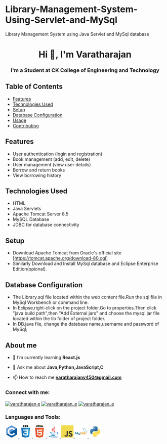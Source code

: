 # Library-Management-System-Using-Servlet-and-MySql
Library Management System using Java Servlet and MySql database

<h1 align="center">Hi 👋, I'm Varatharajan</h1>
<h3 align="center">I'm a Student at CK College of Engineering and Technology</h3>

## Table of Contents

- [Features](#features)
- [Technologies Used](#technologies-used)
- [Setup](#setup)
- [Database Configuration](#database-configuration)
- [Usage](#usage)
- [Contributing](#contributing)


## Features

- User authentication (login and registration)
- Book management (add, edit, delete)
- User management (view user details)
- Borrow and return books
- View borrowing history

## Technologies Used

- HTML
- Java Servlets
- Apache Tomcat Server 8.5
- MySQL Database
- JDBC for database connectivity

## Setup
 - Download  Apache Tomcat from Oracle's official site [https://tomcat.apache.org/download-80.cgi]
 - Similarly Download and Install MySql database and Eclipse Enterprise Edition(opional).

## Database Configuration
 - The Library.sql file located within the web content file.Run the sql file in MySql Workbench or command line.
 - In Eclipse,right-click on the project folder.Go to properties.Then click "java build path",then "Add External jars" and choose the mysql jar file located within the lib folder of project folder.
 - In DB.java file, change the database name,username and password of MySql;

## About me

- 🌱 I’m currently learning **React.js**

- 💬 Ask me about **Java,Python,JavaScript,C**

- 📫 How to reach me **varatharajanv450@gmail.com**

<h3 align="left">Connect with me:</h3>
<p align="left">
<a href="https://linkedin.com/in/varatharajan e" target="blank"><img align="center" src="https://raw.githubusercontent.com/rahuldkjain/github-profile-readme-generator/master/src/images/icons/Social/linked-in-alt.svg" alt="varatharajan e" height="30" width="40" /></a>
<a href="https://www.hackerrank.com/varatharajan_e" target="blank"><img align="center" src="https://raw.githubusercontent.com/rahuldkjain/github-profile-readme-generator/master/src/images/icons/Social/hackerrank.svg" alt="varatharajan_e" height="30" width="40" /></a>
<a href="https://auth.geeksforgeeks.org/user/varatharajan_e" target="blank"><img align="center" src="https://raw.githubusercontent.com/rahuldkjain/github-profile-readme-generator/master/src/images/icons/Social/geeks-for-geeks.svg" alt="varatharajan_e" height="30" width="40" /></a>
</p>

<h3 align="left">Languages and Tools:</h3>
<p align="left"> <a href="https://www.cprogramming.com/" target="_blank" rel="noreferrer"> <img src="https://raw.githubusercontent.com/devicons/devicon/master/icons/c/c-original.svg" alt="c" width="40" height="40"/> </a> <a href="https://www.w3schools.com/css/" target="_blank" rel="noreferrer"> <img src="https://raw.githubusercontent.com/devicons/devicon/master/icons/css3/css3-original-wordmark.svg" alt="css3" width="40" height="40"/> </a> <a href="https://www.w3.org/html/" target="_blank" rel="noreferrer"> <img src="https://raw.githubusercontent.com/devicons/devicon/master/icons/html5/html5-original-wordmark.svg" alt="html5" width="40" height="40"/> </a> <a href="https://www.java.com" target="_blank" rel="noreferrer"> <img src="https://raw.githubusercontent.com/devicons/devicon/master/icons/java/java-original.svg" alt="java" width="40" height="40"/> </a> <a href="https://developer.mozilla.org/en-US/docs/Web/JavaScript" target="_blank" rel="noreferrer"> <img src="https://raw.githubusercontent.com/devicons/devicon/master/icons/javascript/javascript-original.svg" alt="javascript" width="40" height="40"/> </a> <a href="https://www.mysql.com/" target="_blank" rel="noreferrer"> <img src="https://raw.githubusercontent.com/devicons/devicon/master/icons/mysql/mysql-original-wordmark.svg" alt="mysql" width="40" height="40"/> </a> <a href="https://www.python.org" target="_blank" rel="noreferrer"> <img src="https://raw.githubusercontent.com/devicons/devicon/master/icons/python/python-original.svg" alt="python" width="40" height="40"/> </a> </p>
